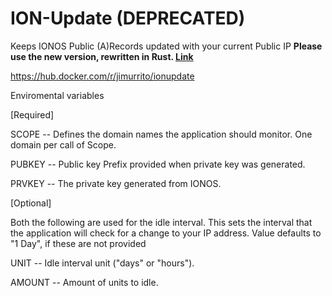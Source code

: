 # ION-Update (DEPRECATED)
Keeps IONOS Public (A)Records updated with your current Public IP
**Please use the new version, rewritten in Rust. [Link](https://hub.docker.com/r/jimurrito/ionupdate_rs)**

https://hub.docker.com/r/jimurrito/ionupdate

Enviromental variables
  
  [Required]
  
  SCOPE -- Defines the domain names the application should monitor. One domain per call of Scope.
  
  PUBKEY -- Public key Prefix provided when private key was generated.
  
  PRVKEY -- The private key generated from IONOS.
  
  
  [Optional]
  
  Both the following are used for the idle interval. This sets the interval that the application will check for a change to your IP address.
  Value defaults to "1 Day", if these are not provided
  
  UNIT -- Idle interval unit ("days" or "hours").
  
  AMOUNT -- Amount of units to idle.
